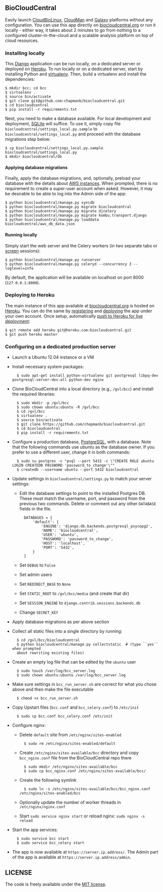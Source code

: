 ## BioCloudCentral

Easily launch [CloudBioLinux][3], [CloudMan][2] and [Galaxy][8] platforms without
any configuration. You can use this app directly on [biocloudcentral.org][7] or
run it locally - either way, it takes about 2 minutes to go from nothing to
a configured cluster-in-the-cloud and a scalable analysis platform on top of
cloud resources.

### Installing locally

This [Django][1] application can be run locally, on a dedicated server or deployed
on [Heroku][4]. To run locally or on a dedicated server, start by installing Python
and [virtualenv][5]. Then, build a virtualenv and install the dependencies:

    $ mkdir bcc; cd bcc
    $ virtualenv .
    $ source bin/activate
    $ git clone git@github.com:chapmanb/biocloudcentral.git
    $ cd biocloudcentral
    $ pip install -r requirements.txt

Next, you need to make a database available. For local development and deployment,
[SQLite][16] will suffice. To use it, simply copy file
``biocloudcentral/settings_local.py.sample`` to ``biocloudcentral/settings_local.py``
and proceed with the database migrations step below:

    $ cp biocloudcentral/settings_local.py.sample biocloudcentral/settings_local.py
    $ mkdir biocloudcentral/db

#### Applying database migrations

Finally, apply the database migrations, and, optionally, preload your database
with the details about [AWS instances][9]. When prompted, there is no requirement to
create a super-user account when asked. However, it may be desirable to be able
to log into the Admin side of the app:

    $ python biocloudcentral/manage.py syncdb
    $ python biocloudcentral/manage.py migrate biocloudcentral
    $ python biocloudcentral/manage.py migrate djcelery
    $ python biocloudcentral/manage.py migrate kombu.transport.django
    $ python biocloudcentral/manage.py loaddata biocloudcentral/aws_db_data.json

#### Running locally

Simply start the web server and the Celery workers (in two separate tabs or
[screen][10] sessions):

    $ python biocloudcentral/manage.py runserver
    $ python biocloudcentral/manage.py celeryd --concurrency 3 --loglevel=info

By default, the application will be available on localhost on port 8000
(``127.0.0.1:8000``).

### Deploying to Heroku

The main instance of this app available at [biocloudcentral.org][7] is hosted on
[Heroku][11]. You can do the same by [registering][12] and [deploying][13] the app
under your own account. Once setup, automatically [push to Heroku for live deployment][14]:

    $ git remote add heroku git@heroku.com:biocloudcentral.git
    $ git push heroku master

### Configuring on a dedicated production server

- Launch a Ubuntu 12.04 instance or a VM
- Install necessary system packages:

        $ sudo apt-get install python-virtualenv git postgresql libpq-dev postgresql-server-dev-all python-dev nginx

- Clone BioCloudCentral into a local directory (e.g., ``/gvl/bcc``) and install
the required libraries:

        $ sudo mkdir -p /gvl/bcc
        $ sudo chown ubuntu:ubuntu -R /gvl/bcc
        $ cd /gvl/bcc
        $ virtualenv .
        $ source bin/activate
        $ git clone https://github.com/chapmanb/biocloudcentral.git
        $ cd biocloudcentral
        $ pip install -r requirements.txt

- Configure a production database, [PostgreSQL][15], with a database. Note that
the following commands use *ubuntu* as the database owner. If you prefer to use
a different user, change it in both commands:

        $ sudo su postgres -c "psql --port 5432 -c \"CREATE ROLE ubuntu LOGIN CREATEDB PASSWORD 'password_to_change'\""
        $ createdb --username ubuntu --port 5432 biocloudcentral

- Update settings in ``biocloudcentral/settings.py`` to match your server settings:

    - Edit the database settings to point to the installed Postgres DB. These must
    match the username, port, and password from the previous two commands. Delete
    or comment out any other ``DATABASE`` fields in the file.

            DATABASES = {
                'default': {
                    'ENGINE': 'django.db.backends.postgresql_psycopg2',
                    'NAME': 'biocloudcentral',
                    'USER': 'ubuntu',
                    'PASSWORD': 'password_to_change',
                    'HOST': 'localhost',
                    'PORT': '5432',
                }
            }

    - Set ``DEBUG`` to ``False``
    - Set admin users
    - Set ``REDIRECT_BASE`` to ``None``
    - Set ``STATIC_ROOT`` to ``/gvl/bcc/media`` (and create that dir)
    - Set ``SESSION_ENGINE`` to ``django.contrib.sessions.backends.db``
    - Change ``SECRET_KEY``

- Apply database migrations as per above section

- Collect all static files into a single directory by running:

        $ cd /gvl/bcc/biocloudcentral
        $ python biocloudcentral/manage.py collectstatic  # (type ``yes`` when prompted
        about rewriting existing files)

- Create an empty log file that can be edited by the ``ubuntu`` user

        $ sudo touch /var/log/bcc_server.log
        $ sudo chown ubuntu:ubuntu /var/log/bcc_server.log

- Make sure settings in ``bcc_run_server.sh`` are correct for what you chose above
and then make the file executable

        $ chmod +x bcc_run_server.sh

- Copy Upstart files (``bcc.conf`` and ``bcc_celery.conf``) to ``/etc/init``

        $ sudo cp bcc.conf bcc_celery.conf /etc/init

- Configure nginx:

    - Delete ``default`` site from ``/etc/nginx/sites-enabled``

            $ sudo rm /etc/nginx/sites-enabled/default

    - Create ``/etc/nginx/sites-available/bcc`` directory and copy ``bcc_nginx.conf``
    file from the BioCloudCentral repo there

            $ sudo mkdir /etc/nginx/sites-available/bcc
            $ sudo cp bcc_nginx.conf /etc/nginx/sites-available/bcc/

    - Create the following symlink

            $ sudo ln -s /etc/nginx/sites-available/bcc/bcc_nginx.conf /etc/nginx/sites-enabled/bcc

    - Optionally update the number of worker threads in ``/etc/nginx/nginx.conf``
    - Start ``sudo service nginx start`` or reload nginx: ``sudo nginx -s reload``

- Start the app services:

        $ sudo service bcc start
        $ sudo service bcc_celery start

- The app is now available at ``https://server.ip.address/``. The Admin part of
the app is available at ``https://server.ip.address/admin``.

[1]: https://www.djangoproject.com/
[2]: http://usecloudman.org/
[3]: http://cloudbiolinux.org/
[4]: http://devcenter.heroku.com/articles/django
[5]: https://github.com/pypa/virtualenv
[6]: https://github.com/chapmanb/biocloudcentral/blob/master/biocloudcentral/settings.py
[7]: http://biocloudcentral.org/
[8]: http://usegalaxy.org/
[9]: http://aws.amazon.com/ec2/#instance
[10]: http://www.gnu.org/software/screen/
[11]: https://www.heroku.com/
[12]: https://devcenter.heroku.com/articles/quickstart
[13]: https://devcenter.heroku.com/articles/django
[14]: https://devcenter.heroku.com/articles/git
[15]: http://www.postgresql.org/
[16]: http://www.sqlite.org/

## LICENSE

The code is freely available under the [MIT license][l1].

[l1]: http://www.opensource.org/licenses/mit-license.html
